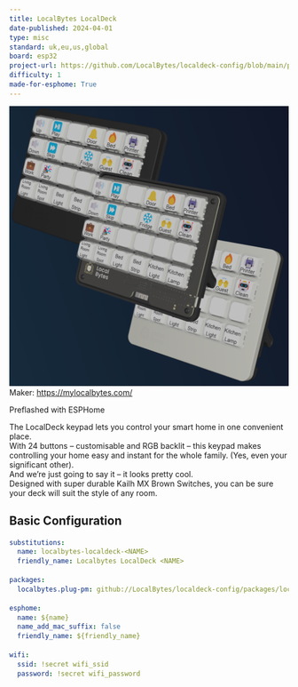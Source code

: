```yaml
---
title: LocalBytes LocalDeck
date-published: 2024-04-01
type: misc
standard: uk,eu,us,global
board: esp32
project-url: https://github.com/LocalBytes/localdeck-config/blob/main/packages/localdeck-codegen/esphome-localdeck.yaml
difficulty: 1
made-for-esphome: True
---
```


![alt text](LocalBytes-LocalDeck.png "LocalBytes LocalDeck")
Maker: https://mylocalbytes.com/

Preflashed with ESPHome

The LocalDeck keypad lets you control your smart home in one convenient place.  
With 24 buttons – customisable and RGB backlit – this keypad makes controlling your home easy and instant for the whole family. (Yes, even your significant other).  
And we’re just going to say it – it looks pretty cool.  
Designed with super durable Kailh MX Brown Switches, you can be sure your deck will suit the style of any room.  

## Basic Configuration

```yaml
substitutions:
  name: localbytes-localdeck-<NAME>
  friendly_name: Localbytes LocalDeck <NAME>

packages:
  localbytes.plug-pm: github://LocalBytes/localdeck-config/packages/localdeck-codegen/esphome-localdeck.yaml

esphome:
  name: ${name}
  name_add_mac_suffix: false
  friendly_name: ${friendly_name}

wifi:
  ssid: !secret wifi_ssid
  password: !secret wifi_password
```
